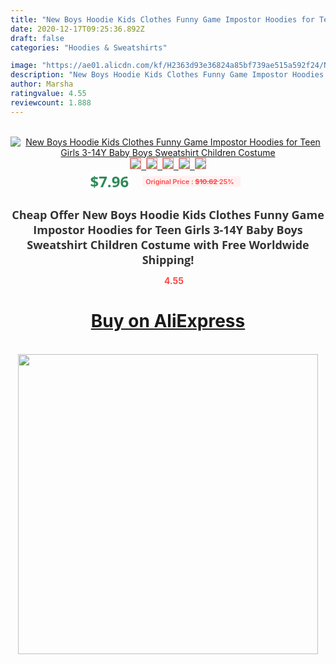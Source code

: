 ```yaml
---
title: "New Boys Hoodie Kids Clothes Funny Game Impostor Hoodies for Teen Girls 3-14Y Baby Boys Sweatshirt Children Costume"
date: 2020-12-17T09:25:36.892Z
draft: false
categories: "Hoodies & Sweatshirts"

image: "https://ae01.alicdn.com/kf/H2363d93e36824a85bf739ae515a592f24/New-Boys-Hoodie-Kids-Clothes-Funny-Game-Impostor-Hoodies-for-Teen-Girls-3-14Y-Baby-Boys.jpg"
description: "New Boys Hoodie Kids Clothes Funny Game Impostor Hoodies for Teen Girls 3-14Y Baby Boys Sweatshirt Children Costume"
author: Marsha
ratingvalue: 4.55
reviewcount: 1.888
---
```

<br>
<div style="text-align: center;">
<a href="https://s.click.aliexpress.com/e/_A0YLXX" target="_blank" rel="nofollow noopener noreferrer"><img alt="New Boys Hoodie Kids Clothes Funny Game Impostor Hoodies for Teen Girls 3-14Y Baby Boys Sweatshirt Children Costume" class="magnifier-image" src="https://ae01.alicdn.com/kf/H2363d93e36824a85bf739ae515a592f24/New-Boys-Hoodie-Kids-Clothes-Funny-Game-Impostor-Hoodies-for-Teen-Girls-3-14Y-Baby-Boys.jpg_640x640.jpg">
<br>
<img style="border:1px solid salmon" src="https://ae01.alicdn.com/kf/H2363d93e36824a85bf739ae515a592f24/New-Boys-Hoodie-Kids-Clothes-Funny-Game-Impostor-Hoodies-for-Teen-Girls-3-14Y-Baby-Boys.jpg_120x120.jpg">&nbsp;&nbsp;<img style="border:1px solid salmon" src="https://ae01.alicdn.com/kf/H7006d93d276f4197a764dc06269498eey/New-Boys-Hoodie-Kids-Clothes-Funny-Game-Impostor-Hoodies-for-Teen-Girls-3-14Y-Baby-Boys.jpg_120x120.jpg">&nbsp;&nbsp;<img style="border:1px solid salmon" src="https://ae01.alicdn.com/kf/H6d2d9bf7b6b7432da200b45b316be6d1W/New-Boys-Hoodie-Kids-Clothes-Funny-Game-Impostor-Hoodies-for-Teen-Girls-3-14Y-Baby-Boys.jpg_120x120.jpg">&nbsp;&nbsp;<img style="border:1px solid salmon" src="https://ae01.alicdn.com/kf/H9d2a798c305347b5b9362f4d0c755cc66/New-Boys-Hoodie-Kids-Clothes-Funny-Game-Impostor-Hoodies-for-Teen-Girls-3-14Y-Baby-Boys.jpg_120x120.jpg">&nbsp;&nbsp;<img style="border:1px solid salmon" src="https://ae01.alicdn.com/kf/H5a91841fdea641a38c8ce02627fd4d97c/New-Boys-Hoodie-Kids-Clothes-Funny-Game-Impostor-Hoodies-for-Teen-Girls-3-14Y-Baby-Boys.jpg_120x120.jpg"></a></div><br0>
<div style="text-align: center;"><span style="background-color: white; border: 0px; box-sizing: border-box; color: seagreen; display: inline-block; font-family: &quot;open sans&quot; , &quot;arial&quot; , &quot;helvetica&quot; , sans-serif , &quot;heiti&quot;; font-size: 24px; font-stretch: inherit; font-weight: 700; line-height: inherit; margin: 0px 10px 0px 0px; padding: 0px; vertical-align: middle;">$7.96 </span>
<span style="background: rgb(255 , 241 , 241); border-radius: 3px; border: 0px; box-sizing: border-box; color: #ff4747; display: inline-block; font-family: inherit; font-size: 12px; font-stretch: inherit; font-style: inherit; font-variant: inherit; font-weight: 600; line-height: inherit; margin: 0px; padding: 2px 5px; transform: scale(0.9); vertical-align: middle;">Original Price : <b style="text-decoration: line-through;">$10.62 </b> 25%&nbsp;&nbsp;</span></div>
<h1 style="color: #333333; display: inline-block; font-family: &quot;open sans&quot; , &quot;arial&quot; , &quot;helvetica&quot; , sans-serif , &quot;heiti&quot;; font-size: 18px; font-stretch: inherit; font-weight: 700; text-align: center;">Cheap Offer New Boys Hoodie Kids Clothes Funny Game Impostor Hoodies for Teen Girls 3-14Y Baby Boys Sweatshirt Children Costume with Free Worldwide Shipping!</h1>
<div style="color: #ff4747; text-align: center;">
<img src="https://4.bp.blogspot.com/-M0ZcTcb-5uY/XleCXlxnR4I/AAAAAAAAAEc/OrjgMkXV1oMQFaCRZj5HQwOCBcu3w1FegCPcBGAYYCw/s1600/star.png" style="height: 15px;">&nbsp;<b>4.55</b></div>
<div class="button_cont" align="center"><a class="buynow_a" href="https://s.click.aliexpress.com/e/_A0YLXX" target="_blank" rel="nofollow noopener noreferrer"><H1>Buy on AliExpress</H1></a></div><br>
<div class="separator" style="clear: both; text-align: center;">
<img src="https://lh3.googleusercontent.com/-pTy5HemUv9M/XlePHvY0dAI/AAAAAAAAAE4/0nX5iRUoIWY8eMW9Dpxeirr157OZliDIgCLcBGAsYHQ/s1600/badge.gif" width="480">
</div>
